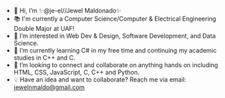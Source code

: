 - 👋 Hi, I’m ✨@je-el//Jewel Maldonado✨
- 📚 I'm currently a Computer Science/Computer & Electrical Engineering Double Major at UAF!
- 👀 I’m interested in Web Dev & Design, Software Development, and Data Science.
- 🌱 I’m currently learning C# in my free time and continuing my academic studies in C++ and C.
- 💞️ I’m looking to connect and collaborate on anything hands on including HTML, CSS, JavaScript, C, C++ and Python.
- 💡 Have an idea and want to collaborate? Reach me via email: jewelnmaldo@gmail.com

<!---
je-el/je-el is a ✨ special ✨ repository because its `README.md` (this file) appears on your GitHub profile.
You can click the Preview link to take a look at your changes.
--->
